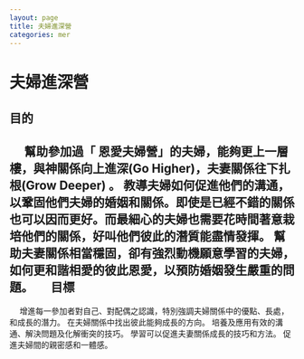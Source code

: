 ```yaml
---
layout: page
title: 夫婦進深營
categories: mer
---
```



夫婦進深營
=========

目的
---
　
幫助參加過「 恩愛夫婦營」的夫婦，能夠更上一層樓，與神關係向上進深(Go
Higher)，夫妻關係往下扎根(Grow Deeper) 。
教導夫婦如何促進他們的溝通，以鞏固他們夫婦的婚姻和關係。即使是已經不錯的關係也可以因而更好。而最細心的夫婦也需要花時間著意栽培他們的關係，好叫他們彼此的潛質能盡情發揮。
幫助夫妻關係相當穩固，卻有強烈動機願意學習的夫婦，如何更和諧相愛的彼此恩愛，以預防婚姻發生嚴重的問題。
　
目標
---
　
增進每一參加者對自己、對配偶之認識，特別強調夫婦關係中的優點、長處，和成長的潛力。
在夫婦關係中找出彼此能夠成長的方向。
培養及應用有效的溝通、解決問題及化解衝突的技巧。
學習可以促進夫妻關係成長的技巧和方法。
促進夫婦間的親密感和一體感。

